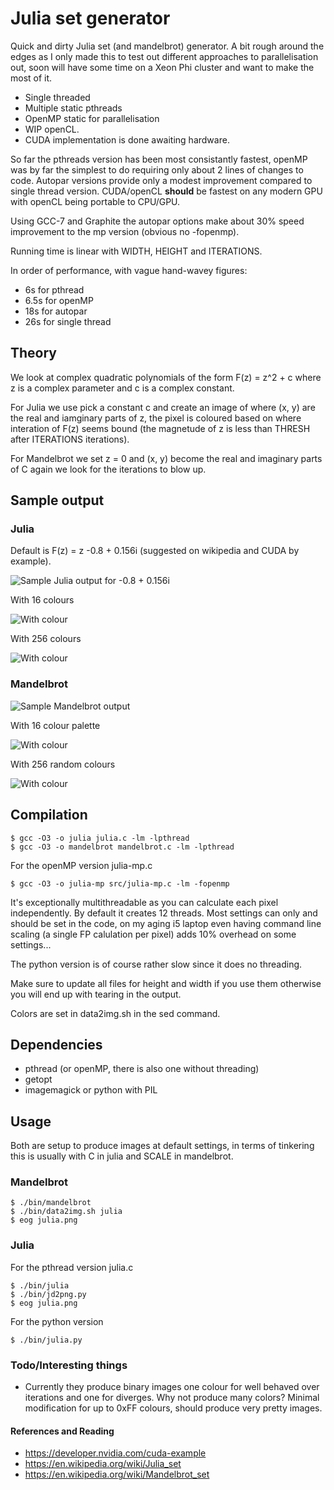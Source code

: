 # Julia set generator

Quick and dirty Julia set (and mandelbrot) generator. A bit rough around the edges as I only made this to test out different approaches to parallelisation out, soon will have some time on a Xeon Phi cluster and want to make the most of it.

* Single threaded
* Multiple static pthreads
* OpenMP static for parallelisation
* WIP openCL.
* CUDA implementation is done awaiting hardware.

So far the pthreads version has been most consistantly fastest, openMP was by far the simplest to do requiring only about 2 lines of changes to code. Autopar versions provide only a modest improvement compared to single thread version. CUDA/openCL **should** be fastest on any modern GPU with openCL being portable to CPU/GPU.

Using GCC-7 and Graphite the autopar options make about 30% speed improvement to the mp version (obvious no -fopenmp).

Running time is linear with WIDTH, HEIGHT and ITERATIONS.

In order of performance, with vague hand-wavey figures:

* 6s for pthread
* 6.5s for openMP
* 18s for autopar
* 26s for single thread

## Theory

We look at complex quadratic polynomials of the form F(z) = z^2 + c where z is a complex parameter and c is a complex constant.

For Julia we use pick a constant c and create an image of where (x, y) are the real and iamginary parts of z, the pixel is coloured based on where interation of F(z) seems bound (the magnetude of z is less than THRESH after ITERATIONS iterations).

For Mandelbrot we set z = 0 and (x, y) become the real and imaginary parts of C again we look for the iterations to blow up.

## Sample output

### Julia

Default is F(z) = z -0.8 + 0.156i (suggested on wikipedia and CUDA by example).

![Sample Julia output for -0.8 + 0.156i](samples/julia-sample.png)

With 16 colours

![With colour](samples/julia-coloured.png)

With 256 colours

![With colour](samples/julia-random.png)

### Mandelbrot
![Sample Mandelbrot output](samples/mandelbrot-coloured.png)

With 16 colour palette

![With colour](samples/mandelbrot-coloured.png)

With 256 random colours

![With colour](samples/mandelbrot-random.png)


## Compilation

```
$ gcc -O3 -o julia julia.c -lm -lpthread
$ gcc -O3 -o mandelbrot mandelbrot.c -lm -lpthread
```

For the openMP version julia-mp.c

```
$ gcc -O3 -o julia-mp src/julia-mp.c -lm -fopenmp
```

It's exceptionally multithreadable as you can calculate each pixel independently. By default it creates 12 threads. Most settings can only and should be set in the code, on my aging i5 laptop even having command line scaling (a single FP calulation per pixel) adds 10% overhead on some settings...

The python version is of course rather slow since it does no threading.

Make sure to update all files for height and width if you use them otherwise you will end up with tearing in the output.

Colors are set in data2img.sh in the sed command.

## Dependencies

* pthread (or openMP, there is also one without threading)
* getopt
* imagemagick or python with PIL


## Usage

Both are setup to produce images at default settings, in terms of tinkering this is usually with C in julia and SCALE in mandelbrot.

### Mandelbrot

```
$ ./bin/mandelbrot
$ ./bin/data2img.sh julia
$ eog julia.png
```

### Julia

For the pthread version julia.c

```
$ ./bin/julia
$ ./bin/jd2png.py
$ eog julia.png
```

For the python version

```
$ ./bin/julia.py
```

### Todo/Interesting things

* Currently they produce binary images one colour for well behaved over iterations and one for diverges. Why not produce many colors? Minimal modification for up to 0xFF colours, should produce very pretty images.

#### References and Reading

* https://developer.nvidia.com/cuda-example
* https://en.wikipedia.org/wiki/Julia_set
* https://en.wikipedia.org/wiki/Mandelbrot_set
